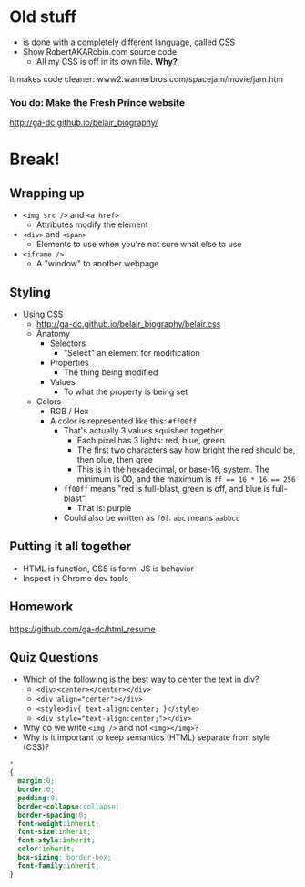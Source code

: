 # Old stuff


  - is done with a completely different language, called CSS
  - Show RobertAKARobin.com source code
    - All my CSS is off in its own file. **Why?**

It makes code cleaner:
www2.warnerbros.com/spacejam/movie/jam.htm

### You do: Make the Fresh Prince website

http://ga-dc.github.io/belair_biography/

# Break!

## Wrapping up
- `<img src />` and `<a href>`
  - Attributes modify the element
- `<div>` and `<span>`
  - Elements to use when you're not sure what else to use
- `<iframe />`
  - A "window" to another webpage


## Styling

- Using CSS
  - http://ga-dc.github.io/belair_biography/belair.css
  - Anatomy
    - Selectors
      - "Select" an element for modification
    - Properties
      - The thing being modified
    - Values
      - To what the property is being set
  - Colors
    - RGB / Hex
    - A color is represented like this: `#ff00ff`
      - That's actually 3 values squished together
        - Each pixel has 3 lights: red, blue, green
        - The first two characters say how bright the red should be, then blue, then gree
        - This is in the hexadecimal, or base-16, system. The minimum is 00, and the maximum is `ff == 16 * 16 == 256`
      - `ff00ff` means "red is full-blast, green is off, and blue is full-blast"
        - That is: purple
      - Could also be written as `f0f`. `abc` means `aabbcc`

## Putting it all together
  - HTML is function, CSS is form, JS is behavior
  - Inspect in Chrome dev tools

## Homework

https://github.com/ga-dc/html_resume

## Quiz Questions

- Which of the following is the best way to center the text in div?
    - `<div><center></center></div>`
    - `<div align="center"></div>`
    - `<style>div{ text-align:center; }</style>`
    - `<div style="text-align:center;"></div>`
- Why do we write `<img />` and not `<img></img>`?
- Why is it important to keep semantics (HTML) separate from style (CSS)?



```css
*
{
  margin:0;
  border:0;
  padding:0;
  border-collapse:collapse;
  border-spacing:0;
  font-weight:inherit;
  font-size:inherit;
  font-style:inherit;
  color:inherit;
  box-sizing: border-box;
  font-family:inherit;
}
```
